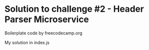 # Solution to challenge #2 - Header Parser Microservice 

Boilerplate code by freecodecamp.org

My solution in index.js